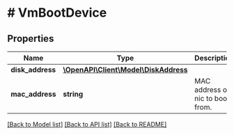 # # VmBootDevice

## Properties

Name | Type | Description | Notes
------------ | ------------- | ------------- | -------------
**disk_address** | [**\OpenAPI\Client\Model\DiskAddress**](DiskAddress.md) |  | [optional]
**mac_address** | **string** | MAC address of nic to boot from. | [optional]

[[Back to Model list]](../../README.md#models) [[Back to API list]](../../README.md#endpoints) [[Back to README]](../../README.md)
